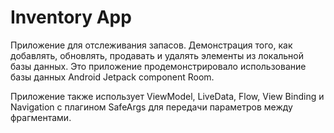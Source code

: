 # Inventory App

Приложение для отслеживания запасов. Демонстрация того, как добавлять, обновлять, продавать и удалять элементы из локальной базы данных. Это приложение продемонстрировало использование базы данных Android Jetpack component Room.

Приложение также использует ViewModel, LiveData, Flow, View Binding и Navigation с плагином SafeArgs для передачи параметров между фрагментами.
